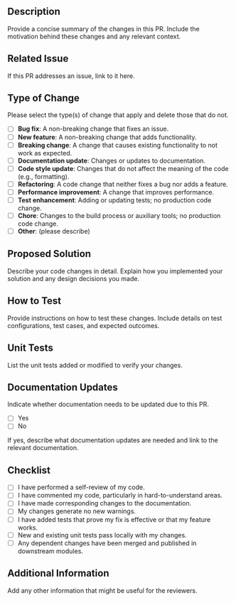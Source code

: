 ## Description

Provide a concise summary of the changes in this PR. Include the motivation behind these changes and any relevant context. 

## Related Issue

If this PR addresses an issue, link to it here.

## Type of Change

Please select the type(s) of change that apply and delete those that do not. 

- [ ] **Bug fix**: A non-breaking change that fixes an issue.
- [ ] **New feature**: A non-breaking change that adds functionality.
- [ ] **Breaking change**: A change that causes existing functionality to not work as expected.
- [ ] **Documentation update**: Changes or updates to documentation.
- [ ] **Code style update**: Changes that do not affect the meaning of the code (e.g., formatting).
- [ ] **Refactoring**: A code change that neither fixes a bug nor adds a feature.
- [ ] **Performance improvement**: A change that improves performance.
- [ ] **Test enhancement**: Adding or updating tests; no production code change.
- [ ] **Chore**: Changes to the build process or auxiliary tools; no production code change.
- [ ] **Other**: (please describe)

## Proposed Solution

Describe your code changes in detail. Explain how you implemented your solution and any design decisions you made. 

## How to Test

 Provide instructions on how to test these changes. Include details on test configurations, test cases, and expected outcomes. 

## Unit Tests

 List the unit tests added or modified to verify your changes. 

## Documentation Updates

Indicate whether documentation needs to be updated due to this PR. 

- [ ] Yes
- [ ] No

If yes, describe what documentation updates are needed and link to the relevant documentation.

## Checklist

- [ ] I have performed a self-review of my code.
- [ ] I have commented my code, particularly in hard-to-understand areas.
- [ ] I have made corresponding changes to the documentation.
- [ ] My changes generate no new warnings.
- [ ] I have added tests that prove my fix is effective or that my feature works.
- [ ] New and existing unit tests pass locally with my changes.
- [ ] Any dependent changes have been merged and published in downstream modules.

## Additional Information

 Add any other information that might be useful for the reviewers. 
